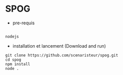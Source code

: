 # SPOG

- pre-requis

```

nodejs

```

- installation et lancement (Download and run)
```
git clone https://github.com/scenaristeur/spog.git
cd spog
npm install
node .


```